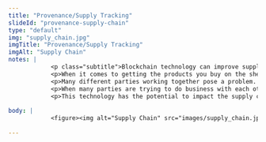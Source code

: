 ```yaml
--- 
title: "Provenance/Supply Tracking"
slideId: "provenance-supply-chain"
type: "default"
img: "supply_chain.jpg"
imgTitle: "Provenance/Supply Tracking"
imgAlt: "Supply Chain"
notes: | 
            <p class="subtitle">Blockchain technology can improve supply chain coordination by allowing different parties to work together as equal participants.</p>
            <p>When it comes to getting the products you buy on the shelves of your local market, there are many different people that have to work together. The supply chain describes how food or other goods get from their point of origin to their point of sale.</p>
            <p>Many different parties working together pose a problem. Who gets to be in charge? Who oversees the entire process? A central server is a possibility, but that would require all of the parties giving up control, and money, to an additional third-party that would make sure the entire process is executed before paying the individuals or businesses involved. Disputes, which are bound to happen, have no resolution. When a problem occurs, it is difficult to pinpoint the part of the supply chain that messed up. There is no dispute resolution mechanism in these contracts, and these issues often have to be resolved in a courtroom, incurring massive costs for everyone involved.</p>
            <p>When many parties are trying to do business with each other, decentralized technology provides a possible solution. Instead of one administrator having control of the process, each party has access to only the data they need to execute their part of the transaction. Use cases have included printing QR codes on eggs, where each time the product changes hands the codes are rescanned to make sure no damage has occured. A blockchain can provide digital uniqueness, complete with an immutable digital receipt, without the use of a central server.</p>
            <p>This technology has the potential to impact the supply chain, whether it be fighting food fraud, or enforcing fair trade policies. Immutable digital receipts can be used to settle many disputes.</p>
        
body: | 
            <figure><img alt="Supply Chain" src="images/supply_chain.jpg" title="Provenance/Supply Tracking"></figure>
        
---
```

